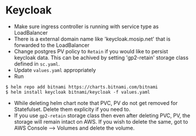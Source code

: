 # Keycloak

* Make sure ingress controller is running with service type as LoadBalancer
* There is a external domain name like 'keycloak.mosip.net' that is forwarded to the LoadBalancer
* Change postgres PV policy to `Retain` if you would like to persist keycloak data. This can be achived by setting 'gp2-retain' storage class defined in `sc.yaml`.
* Update `values.yaml` appropriately
* Run
```
$ helm repo add bitnami https://charts.bitnami.com/bitnami
$ helm install keycloak bitnami/keycloak -f values.yaml
```
* While deleting helm chart note that PVC, PV do not get removed for Statefulset.  Delete them explicity if you need to.
* If you use `gp2-retain` storage class then even after deleting PVC, PV, the storage will remain intact on AWS. If you wish to delete the same, got to AWS Console --> Volumes and delete the volume.

